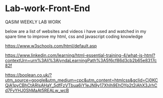 # Lab-work-Front-End
QASIM WEEKLY LAB WORK



below are a list of websites and videos i have used and watched in my spare time to improve my html, css and javascript coding knowledge



https://www.w3schools.com/html/default.asp

https://www.linkedin.com/learning/html-essential-training-4/what-is-html?contextUrn=urn%3Ali%3AlyndaLearningPath%3A5f6cf86d3cb2b65e8317c82f

https://boolean.co.uk/?utm_source=google&utm_medium=cpc&utm_content=htmlcss&gclid=Cj0KCQiA1pyCBhCtARIsAHaY_5dfFzVTbua6iY1eJN9y17Xhlh9EhOYp2t2iAhX3JrhCd7FvYHJ0ShMaAt5REALw_wcB

